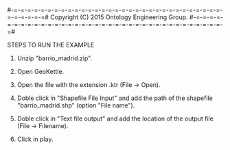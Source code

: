 #-=-=-=-=-=-=-=-=-=-=-=-=-=-=-=-=-=-=-=-=-=-=-=-=-=-=-=-=-=-=-=-=-=-=-=-=-=#
  Copyright (C) 2015 Ontology Engineering Group.
#-=-=-=-=-=-=-=-=-=-=-=-=-=-=-=-=-=-=-=-=-=-=-=-=-=-=-=-=-=-=-=-=-=-=-=-=-=#

STEPS TO RUN THE EXAMPLE

1. Unzip "barrio_madrid.zip".

2. Open GeoKettle.

3. Open the file with the extension .ktr (File -> Open).

4. Doble click in "Shapefile File Input" and add the path of the shapefile "barrio_madrid.shp" (option "File name").

5. Doble click in "Text file output" and add the location of the output file (File -> Filename).

6. Click in play.
